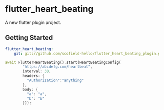 # flutter_heart_beating

A new flutter plugin project.

## Getting Started

```yaml
flutter_heart_beating:
    git: git://github.com/scofield-hello/flutter_heart_beating_plugin.git
```

```dart
await FlutterHeartBeating().start(HeartBeatingConfig(
        "https://abcdefg.com/heartbeat",
        interval: 30,
        headers: {
          "Authorization":"anything"
        },
        body: {
          "a": "a",
          "b": "b"
        }));
```